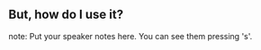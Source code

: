 ##  But, how do I use it?

note:
    Put your speaker notes here.
    You can see them pressing 's'.
